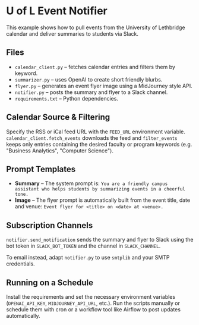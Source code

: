 # U of L Event Notifier

This example shows how to pull events from the University of Lethbridge calendar and deliver summaries to students via Slack.

## Files
- `calendar_client.py` – fetches calendar entries and filters them by keyword.
- `summarizer.py` – uses OpenAI to create short friendly blurbs.
- `flyer.py` – generates an event flyer image using a MidJourney style API.
- `notifier.py` – posts the summary and flyer to a Slack channel.
- `requirements.txt` – Python dependencies.

## Calendar Source & Filtering
Specify the RSS or iCal feed URL with the `FEED_URL` environment variable. `calendar_client.fetch_events` downloads the feed and `filter_events` keeps only entries containing the desired faculty or program keywords (e.g. "Business Analytics", "Computer Science").

## Prompt Templates
- **Summary** – The system prompt is:
  `You are a friendly campus assistant who helps students by summarizing events in a cheerful tone.`
- **Image** – The flyer prompt is automatically built from the event title, date and venue:
  `Event flyer for <title> on <date> at <venue>.`

## Subscription Channels
`notifier.send_notification` sends the summary and flyer to Slack using the bot token in `SLACK_BOT_TOKEN` and the channel in `SLACK_CHANNEL`.

To email instead, adapt `notifier.py` to use `smtplib` and your SMTP credentials.

## Running on a Schedule
Install the requirements and set the necessary environment variables (`OPENAI_API_KEY`, `MIDJOURNEY_API_URL`, etc.). Run the scripts manually or schedule them with cron or a workflow tool like Airflow to post updates automatically.
